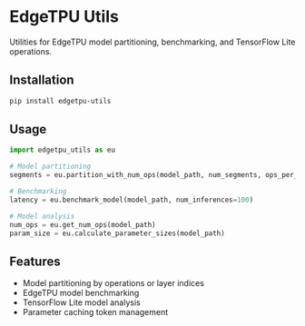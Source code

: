 # EdgeTPU Utils

Utilities for EdgeTPU model partitioning, benchmarking, and TensorFlow Lite operations.

## Installation

```bash
pip install edgetpu-utils
```

## Usage

```python
import edgetpu_utils as eu

# Model partitioning
segments = eu.partition_with_num_ops(model_path, num_segments, ops_per_segment)

# Benchmarking
latency = eu.benchmark_model(model_path, num_inferences=100)

# Model analysis
num_ops = eu.get_num_ops(model_path)
param_size = eu.calculate_parameter_sizes(model_path)
```

## Features

- Model partitioning by operations or layer indices
- EdgeTPU model benchmarking
- TensorFlow Lite model analysis
- Parameter caching token management
